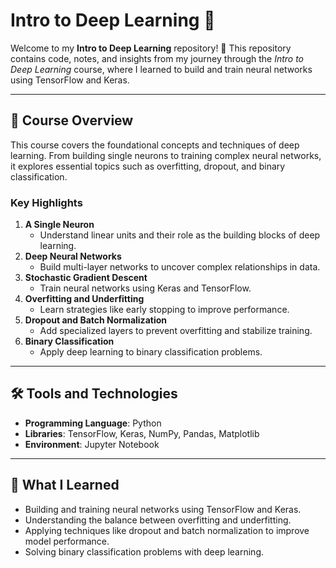 # Intro to Deep Learning 🌟  

Welcome to my **Intro to Deep Learning** repository! 🎉 This repository contains code, notes, and insights from my journey through the *Intro to Deep Learning* course, where I learned to build and train neural networks using TensorFlow and Keras.  

---

## 🚀 **Course Overview**  
This course covers the foundational concepts and techniques of deep learning. From building single neurons to training complex neural networks, it explores essential topics such as overfitting, dropout, and binary classification.  

### **Key Highlights**  
1. **A Single Neuron**  
   - Understand linear units and their role as the building blocks of deep learning.  
2. **Deep Neural Networks**  
   - Build multi-layer networks to uncover complex relationships in data.  
3. **Stochastic Gradient Descent**  
   - Train neural networks using Keras and TensorFlow.  
4. **Overfitting and Underfitting**  
   - Learn strategies like early stopping to improve performance.  
5. **Dropout and Batch Normalization**  
   - Add specialized layers to prevent overfitting and stabilize training.  
6. **Binary Classification**  
   - Apply deep learning to binary classification problems.  


---

## 🛠️ **Tools and Technologies**  
- **Programming Language**: Python  
- **Libraries**: TensorFlow, Keras, NumPy, Pandas, Matplotlib  
- **Environment**: Jupyter Notebook  

---

## 📝 **What I Learned**  
- Building and training neural networks using TensorFlow and Keras.  
- Understanding the balance between overfitting and underfitting.  
- Applying techniques like dropout and batch normalization to improve model performance.  
- Solving binary classification problems with deep learning.  

